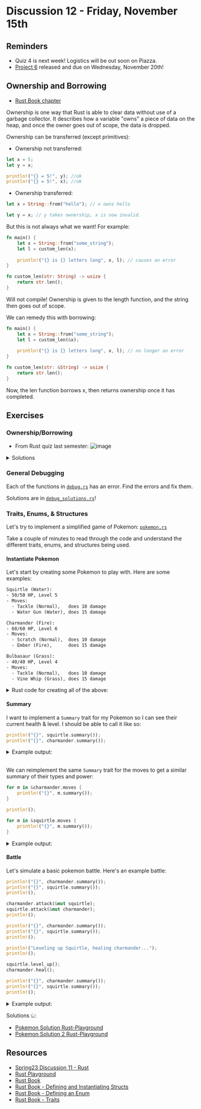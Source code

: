 # Discussion 12 - Friday, November 15th

## Reminders

- Quiz 4 is next week! Logistics will be out soon on Piazza.
- [Project 6](https://github.com/cmsc330fall24/fall2024/blob/main/projects/project6.md) released and due on Wednesday, November 20th!

## Ownership and Borrowing
- [Rust Book chapter](https://doc.rust-lang.org/book/ch04-00-understanding-ownership.html)

Ownership is one way that Rust is able to clear data without use of a garbage collector. It describes how a variable "owns" a piece of data on the heap, and once the owner goes out of scope, the data is dropped. 

Ownership can be transferred (except primitives):

- Ownership not transferred:
```rust
let x = 5;
let y = x;

println!("{} = 5!", y); //ok
println!("{} = 5!", x); //ok
```

- Ownership transferred:
```rust
let x = String::from("hello"); // x owns hello

let y = x; // y takes ownership, x is now invalid.
```


But this is not always what we want! For example: 

```rust
fn main() {
    let x = String::from("some_string");
    let l = custom_len(x);
    
    println!("{} is {} letters long", x, l); // causes an error   
}

fn custom_len(str: String) -> usize {
    return str.len();
}
```

Will not compile! Ownership is given to the length function, and the string then goes out of scope. 

We can remedy this with borrowing:

```rust
fn main() {
    let x = String::from("some_string");
    let l = custom_len(&x);
    
    println!("{} is {} letters long", x, l); // no longer an error  
}

fn custom_len(str: &String) -> usize {
    return str.len();
}
```

Now, the len function borrows x, then returns ownership once it has completed. 


## Exercises

### Ownership/Borrowing
- From Rust quiz last semester:
![image](https://hackmd.io/_uploads/BkDyw7NGkx.png)

<details>
<summary>Solutions</summary>
    
    - b 
    - b
    - None
    - s
</details>

### General Debugging

Each of the functions in [`debug.rs`](https://play.rust-lang.org/?version=stable&mode=debug&edition=2021&gist=4e4c4ae42395098a2aefabbcae925c08) has an error. Find the errors and fix them.

Solutions are in [`debug_solutions.rs`](https://play.rust-lang.org/?version=stable&mode=debug&edition=2021&gist=f1712758d23e982589c3c13cc4f06535)!

### Traits, Enums, & Structures

Let's try to implement a simplified game of Pokemon: [`pokemon.rs`](https://play.rust-lang.org/?version=stable&mode=debug&edition=2021&gist=e9ca91e067b217a0179225b7cdb2670a)

Take a couple of minutes to read through the code and understand the different traits, enums, and structures being used.

#### Instantiate Pokemon

Let's start by creating some Pokemon to play with. Here are some examples:

```txt
Squirtle (Water):
- 50/50 HP, Level 5
- Moves:
  - Tackle (Normal),   does 10 damage
  - Water Gun (Water), does 15 damage

Charmander (Fire):
- 60/60 HP, Level 6
- Moves:
  - Scratch (Normal),  does 10 damage
  - Ember (Fire),      does 15 damage

Bulbasaur (Grass):
- 40/40 HP, Level 4
- Moves:
  - Tackle (Normal),   does 10 damage
  - Vine Whip (Grass), does 15 damage
```


<details>
  <summary>Rust code for creating all of the above:</summary>

  ```rust
  let mut charmander = PokemonCharacter {
      name: String::from("Charmander"),
      level: 6,
      hp: 60,
      max_hp: 60,
      pokemon_type: PokemonType::Fire,
      moves: vec![
          PokemonMove {
              name: String::from("Scratch"),
              move_type: PokemonType::Normal,
              damage: 10,
          },
          PokemonMove {
              name: String::from("Ember"),
              move_type: PokemonType::Fire,
              damage: 15,
          },
      ],
  };

  let mut squirtle = PokemonCharacter {
      name: String::from("Squirtle"),
      level: 5,
      hp: 50,
      max_hp: 50,
      pokemon_type: PokemonType::Water,
      moves: vec![
          PokemonMove {
              name: String::from("Tackle"),
              move_type: PokemonType::Normal,
              damage: 10,
          },
          PokemonMove {
              name: String::from("Water Gun"),
              move_type: PokemonType::Water,
              damage: 15,
          },
      ],
  };

  let mut bulbasaur = PokemonCharacter {
      name: String::from("Bulbasaur"),
      level: 4,
      hp: 40,
      max_hp: 40,
      pokemon_type: PokemonType::Grass,
      moves: vec![
          PokemonMove {
              name: String::from("Tackle"),
              move_type: PokemonType::Normal,
              damage: 10,
          },
          PokemonMove {
              name: String::from("Vine Whip"),
              move_type: PokemonType::Grass,
              damage: 15,
          },
      ],
  };
  ```
</details>

#### Summary

I want to implement a `Summary` trait for my Pokemon so I can see their current health & level. I should be able to call it like so:

```rust
println!("{}", squirtle.summary());
println!("{}", charmander.summary());
```

<details>
  <summary>Example output:</summary>

  ```bash
  [Squirtle]: 93/100 HP, Level 10
  [Charmander]: 50/50 HP, Level 5
  ```
</details>

<br>

We can reimplement the same `Summary` trait for the moves to get a similar summary of their types and power:

```rust
for m in &charmander.moves {
    println!("{}", m.summary());
}

println!();

for m in &squirtle.moves {
    println!("{}", m.summary());
}
```

<details>
  <summary>Example output:</summary>

  ```bash
  [Scratch]: Type Normal, Power 10
  [Ember]: Type Fire, Power 15

  [Tackle]: Type Normal, Power 10
  [Water Gun]: Type Water, Power 15
  ```
</details>


#### Battle

Let's simulate a basic pokemon battle. Here's an example battle:

```rust
println!("{}", charmander.summary());
println!("{}", squirtle.summary());
println!();

charmander.attack(&mut squirtle);
squirtle.attack(&mut charmander);
println!();

println!("{}", charmander.summary());
println!("{}", squirtle.summary());
println!();

println!("Leveling up Squirtle, healing charmander...");
println!();

squirtle.level_up();
charmander.heal();

println!("{}", charmander.summary());
println!("{}", squirtle.summary());
println!();
```

<details>
  <summary>Example output:</summary>

  ```txt
  [Charmander]: 60/60 HP, Level 6
  [Squirtle]: 50/50 HP, Level 5

  Charmander used Scratch!
  Squirtle took 10 damage!
  Squirtle used Water Gun!
  It's super effective!
  Charmander took 30 damage!

  [Charmander]: 30/60 HP, Level 6
  [Squirtle]: 40/50 HP, Level 5

  Leveling up Squirtle, healing charmander...

  [Charmander]: 60/60 HP, Level 6
  [Squirtle]: 60/60 HP, Level 6
  ```

</details>

Solutions ඞ:
- [Pokemon Solution Rust-Playground](https://play.rust-lang.org/?version=stable&mode=debug&edition=2021&gist=ffb39143782a0adeba2e8fc660f090af)
- [Pokemon Solution 2 Rust-Playground](https://play.rust-lang.org/?version=stable&mode=debug&edition=2021&gist=8e760a0811f8a42b9d6b18e738d41e5c)

## Resources

- [Spring23 Discussion 11 - Rust](https://github.com/cmsc330-umd/spring23/tree/main/discussions/d11_rust)
- [Rust Playground](https://play.rust-lang.org/)
- [Rust Book](https://doc.rust-lang.org/book/)
- [Rust Book - Defining and Instantiating Structs](https://doc.rust-lang.org/book/ch05-01-defining-structs.html)
- [Rust Book - Defining an Enum](https://doc.rust-lang.org/book/ch06-01-defining-an-enum.html)
- [Rust Book - Traits](https://doc.rust-lang.org/book/ch10-02-traits.html)
